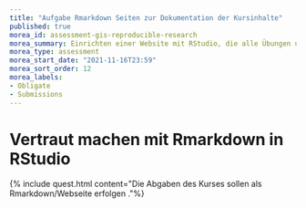 ```yaml
---
title: "Aufgabe Rmarkdown Seiten zur Dokumentation der Kursinhalte"
published: true
morea_id: assessment-gis-reproducible-research
morea_summary: Einrichten einer Website mit RStudio, die alle Übungen und die Kommunikation auf Github bereitstellt.
morea_type: assessment
morea_start_date: "2021-11-16T23:59"
morea_sort_order: 12
morea_labels:
- Obligate
- Submissions
---
```


# Vertraut machen mit Rmarkdown in RStudio


{% include quest.html content="Die Abgaben des Kurses sollen als Rmarkdown/Webseite erfolgen ."%}





